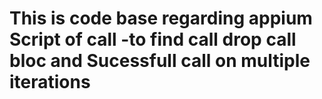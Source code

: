 This is code base regarding appium Script of call -to find call drop call bloc and Sucessfull call on multiple iterations
=============================================================================================================
